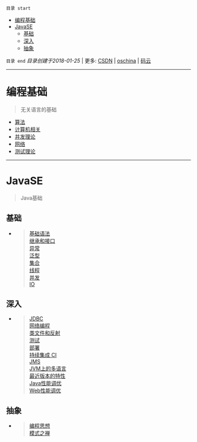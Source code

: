 `目录 start`
 
- [编程基础](#编程基础)
- [JavaSE](#javase)
    - [基础](#基础)
    - [深入](#深入)
    - [抽象](#抽象)

`目录 end` *目录创建于2018-01-25* | 更多: [CSDN](http://blog.csdn.net/kcp606) | [oschina](https://my.oschina.net/kcp1104) | [码云](https://gitee.com/kcp1104) 
****************************************

# 编程基础
> 无关语言的基础

- [算法](/Skills/Base/Arithmetic.md)
- [计算机相关](/Skills/Base/Computer.md)
- [并发理论](/Skills/Base/Concurrent.md)
- [网络](/Skills/Base/Network.md)
- [测试理论](/Skills/Base/Test.md)

*************************************
# JavaSE
> Java基础

## 基础
-  
    > [基础语法](/Java/AdvancedLearning/GrammarAndType.md)  
    > [继承和接口](/Java/AdvancedLearning/ExtendsAndInterface.md)  
    > [异常](/Java/AdvancedLearning/Exception.md)  
    > [泛型](/Java/AdvancedLearning/Generics.md)  
    > [集合](/Java/AdvancedLearning/Collection.md)  
    > [线程](/Java/AdvancedLearning/Thread.md)  
    > [并发](/Java/AdvancedLearning/Concurrents.md)  
    > [IO](/Java/AdvancedLearning/IO.md)  

## 深入
- 
    > [JDBC](/Java/AdvancedLearning/JDBC.md)  
    > [网络编程](/Java/AdvancedLearning/Socket.md)  
    > [类文件和反射](/Java/AdvancedLearning/ClassFile.md)  
    > [测试](/Java/AdvancedLearning/JavaTest.md)  
    > [部署](/Java/AdvancedLearning/Deploy.md)  
    > [持续集成 CI](/Java/AdvancedLearning/ContinuousIntegration.md)  
    > [JMS](/Java/AdvancedLearning/JMS.md)  
    > [JVM上的多语言](/Java/AdvancedLearning/MultipleLanguage.md)   
    > [最近版本的特性](/Java/AdvancedLearning/Update.md)  
    > [Java性能调优](/Java/AdvancedLearning/JavaPerformance.md)  
    > [Web性能调优](/Java/AdvancedLearning/WebPerformance.md)  

## 抽象
- 
    > [编程思想](/Java/AdvancedLearning/ProgramThinking.md)  
    > [模式之禅](/Java/模式之禅.md)